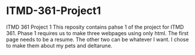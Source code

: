 # ITMD-361-Project1
ITMD 361 Project 1
This reposity contains pahse 1 of the project for ITMD 361.
Phase 1 requires us to make three webpages using only html.
The first page needs to be a resume. The other two can be whatever I want. 
I chose to make them about my pets and deltarune.